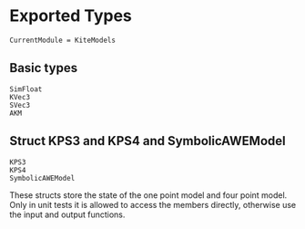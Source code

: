 # Exported Types

```@meta
CurrentModule = KiteModels
```

## Basic types
```@docs
SimFloat
KVec3
SVec3
AKM
```

## Struct KPS3 and KPS4 and SymbolicAWEModel
```@docs
KPS3
KPS4
SymbolicAWEModel
```
These structs store the state of the one point model and four point model. Only in unit tests
it is allowed to access the members directly, otherwise use the input and output functions.
